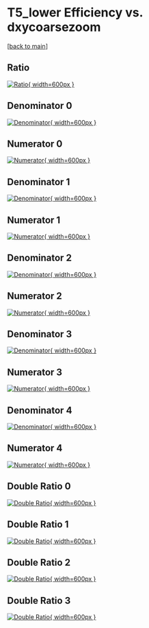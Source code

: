 # T5_lower Efficiency vs. dxycoarsezoom

[[back to main](./)]



## Ratio

[![Ratio](../mtv/var/T5_lower_vtr_13_-1_eff_dxycoarsezoom.png){ width=600px }](../mtv/var/T5_lower_vtr_13_-1_eff_dxycoarsezoom.pdf)

## Denominator 0

[![Denominator](../mtv/den/T5_lower_vtr_13_-1_eff_dxycoarsezoom_den0.png){ width=600px }](../mtv/den/T5_lower_vtr_13_-1_eff_dxycoarsezoom_den0.pdf)

## Numerator 0

[![Numerator](../mtv/num/T5_lower_vtr_13_-1_eff_dxycoarsezoom_num0.png){ width=600px }](../mtv/num/T5_lower_vtr_13_-1_eff_dxycoarsezoom_num0.pdf)

## Denominator 1

[![Denominator](../mtv/den/T5_lower_vtr_13_-1_eff_dxycoarsezoom_den1.png){ width=600px }](../mtv/den/T5_lower_vtr_13_-1_eff_dxycoarsezoom_den1.pdf)

## Numerator 1

[![Numerator](../mtv/num/T5_lower_vtr_13_-1_eff_dxycoarsezoom_num1.png){ width=600px }](../mtv/num/T5_lower_vtr_13_-1_eff_dxycoarsezoom_num1.pdf)

## Denominator 2

[![Denominator](../mtv/den/T5_lower_vtr_13_-1_eff_dxycoarsezoom_den2.png){ width=600px }](../mtv/den/T5_lower_vtr_13_-1_eff_dxycoarsezoom_den2.pdf)

## Numerator 2

[![Numerator](../mtv/num/T5_lower_vtr_13_-1_eff_dxycoarsezoom_num2.png){ width=600px }](../mtv/num/T5_lower_vtr_13_-1_eff_dxycoarsezoom_num2.pdf)

## Denominator 3

[![Denominator](../mtv/den/T5_lower_vtr_13_-1_eff_dxycoarsezoom_den3.png){ width=600px }](../mtv/den/T5_lower_vtr_13_-1_eff_dxycoarsezoom_den3.pdf)

## Numerator 3

[![Numerator](../mtv/num/T5_lower_vtr_13_-1_eff_dxycoarsezoom_num3.png){ width=600px }](../mtv/num/T5_lower_vtr_13_-1_eff_dxycoarsezoom_num3.pdf)

## Denominator 4

[![Denominator](../mtv/den/T5_lower_vtr_13_-1_eff_dxycoarsezoom_den4.png){ width=600px }](../mtv/den/T5_lower_vtr_13_-1_eff_dxycoarsezoom_den4.pdf)

## Numerator 4

[![Numerator](../mtv/num/T5_lower_vtr_13_-1_eff_dxycoarsezoom_num4.png){ width=600px }](../mtv/num/T5_lower_vtr_13_-1_eff_dxycoarsezoom_num4.pdf)

## Double Ratio 0

[![Double Ratio](../mtv/ratio/T5_lower_vtr_13_-1_eff_dxycoarsezoom_ratio0.png){ width=600px }](../mtv/ratio/T5_lower_vtr_13_-1_eff_dxycoarsezoom_ratio0.pdf)

## Double Ratio 1

[![Double Ratio](../mtv/ratio/T5_lower_vtr_13_-1_eff_dxycoarsezoom_ratio1.png){ width=600px }](../mtv/ratio/T5_lower_vtr_13_-1_eff_dxycoarsezoom_ratio1.pdf)

## Double Ratio 2

[![Double Ratio](../mtv/ratio/T5_lower_vtr_13_-1_eff_dxycoarsezoom_ratio2.png){ width=600px }](../mtv/ratio/T5_lower_vtr_13_-1_eff_dxycoarsezoom_ratio2.pdf)

## Double Ratio 3

[![Double Ratio](../mtv/ratio/T5_lower_vtr_13_-1_eff_dxycoarsezoom_ratio3.png){ width=600px }](../mtv/ratio/T5_lower_vtr_13_-1_eff_dxycoarsezoom_ratio3.pdf)

